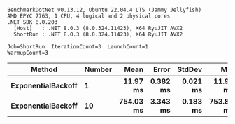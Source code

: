 ```

BenchmarkDotNet v0.13.12, Ubuntu 22.04.4 LTS (Jammy Jellyfish)
AMD EPYC 7763, 1 CPU, 4 logical and 2 physical cores
.NET SDK 8.0.203
  [Host]   : .NET 8.0.3 (8.0.324.11423), X64 RyuJIT AVX2
  ShortRun : .NET 8.0.3 (8.0.324.11423), X64 RyuJIT AVX2

Job=ShortRun  IterationCount=3  LaunchCount=1  
WarmupCount=3  

```
| Method             | Number | Mean      | Error    | StdDev   | Min       | Max       | Allocated |
|------------------- |------- |----------:|---------:|---------:|----------:|----------:|----------:|
| **ExponentialBackoff** | **1**      |  **11.97 ms** | **0.382 ms** | **0.021 ms** |  **11.95 ms** |  **11.99 ms** |     **520 B** |
| **ExponentialBackoff** | **10**     | **754.03 ms** | **3.343 ms** | **0.183 ms** | **753.89 ms** | **754.24 ms** |    **4120 B** |
